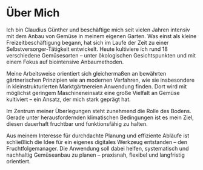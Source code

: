 # Über Mich
Ich bin Claudius Günther und beschäftige mich seit vielen Jahren intensiv mit dem Anbau von Gemüse in meinem eigenen Garten. Was einst als kleine Freizeitbeschäftigung begann, hat sich im Laufe der Zeit zu einer Selbstversorger-Tätigkeit entwickelt. Heute kultiviere ich rund 18 verschiedene Gemüsesorten – unter ökologischen Gesichtspunkten und mit einem Fokus auf biointensive Anbaumethoden.

Meine Arbeitsweise orientiert sich gleichermaßen an bewährten gärtnerischen Prinzipien wie an modernen Verfahren, wie sie insbesondere in kleinstrukturierten Marktgärtnereien Anwendung finden. Dort wird mit möglichst geringem Maschineneinsatz eine große Vielfalt an Gemüse kultiviert – ein Ansatz, der mich stark geprägt hat.

Im Zentrum meiner Überlegungen steht zunehmend die Rolle des Bodens. Gerade unter herausfordernden klimatischen Bedingungen ist es mein Ziel, diesen dauerhaft fruchtbar und funktionsfähig zu halten.

Aus meinem Interesse für durchdachte Planung und effiziente Abläufe ist schließlich die Idee für ein eigenes digitales Werkzeug entstanden – den Fruchtfolgemanager. Die Anwendung soll dabei helfen, systematisch und nachhaltig Gemüseanbau zu planen – praxisnah, flexibel und langfristig orientiert.